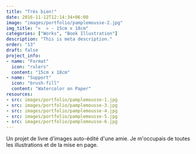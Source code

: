 ```yaml
---
title: "Très bien!"
date: 2016-11-12T12:14:34+06:00
image: "images/portfolio/pamplemousse-2.jpg"
img_title: "«  » - 15cm x 18cm"
categories: ["Works", "Book Illustration"]
description: "This is meta description."
order: "13"
draft: false
project_info:
- name: "Format"
  icon: "rulers"
  content: "15cm x 18cm"
- name: "Support"
  icon: "brush-fill"
  content: "Watercolor on Paper"
resources:
- src: images/portfolio/pamplemousse-1.jpg
- src: images/portfolio/pamplemousse-3.jpg
- src: images/portfolio/pamplemousse-4.jpg
- src: images/portfolio/pamplemousse-5.jpg
- src: images/portfolio/pamplemousse-6.jpg
---
```

Un projet de livre d'images auto-édité d'une amie. Je m'occupais de toutes les illustrations et de la mise en page.
